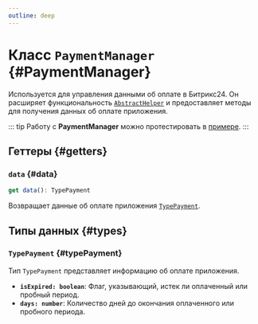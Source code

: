 ```yaml
---
outline: deep
---
```

# Класс `PaymentManager` {#PaymentManager}

Используется для управления данными об оплате в Битрикс24. Он расширяет функциональность [`AbstractHelper`](helper-abstract-helper) и предоставляет
методы для получения данных об оплате приложения.

::: tip
Работу с **PaymentManager** можно протестировать в [примере](https://github.com/bitrix24/b24sdk-examples/blob/main/js/03-nuxt-frame/pages/index.client.vue).
:::

## Геттеры {#getters}

### `data` {#data}
```ts
get data(): TypePayment
```

Возвращает данные об оплате приложения [`TypePayment`](#typePayment).

## Типы данных {#types}
### `TypePayment` {#typePayment}

Тип `TypePayment` представляет информацию об оплате приложения.

- **`isExpired: boolean`**: Флаг, указывающий, истек ли оплаченный или пробный период.
- **`days: number`**: Количество дней до окончания оплаченного или пробного периода.
